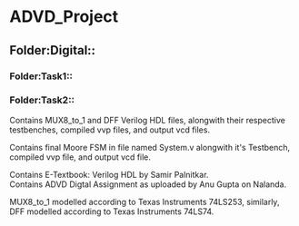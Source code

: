 # ADVD_Project

## Folder:Digital::

### Folder:Task1::


### Folder:Task2::

Contains MUX8_to_1 and DFF Verilog HDL files, alongwith their respective testbenches, compiled vvp files, and output vcd files. 
  
Contains final Moore FSM in file named System.v alongwith it's Testbench, compiled vvp file, and output vcd file.  
  
Contains E-Textbook: Verilog HDL by Samir Palnitkar.  
Contains ADVD Digtal Assignment as uploaded by Anu Gupta on Nalanda.  

MUX8_to_1 modelled according to Texas Instruments 74LS253, similarly, DFF modelled according to Texas Instruments 74LS74. 
